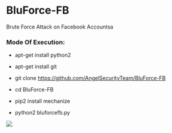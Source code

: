# BluForce-FB
Brute Force Attack on Facebook Accountsa


<h3> Mode Of Execution: </h3>

* apt-get install python2

* apt-get install git

* git clone https://github.com/AngelSecurityTeam/BluForce-FB

* cd BluForce-FB

* pip2 install mechanize

* python2 bluforcefb.py

<img src="https://github.com/AngelSecurityTeam/BluForce-FB/blob/master/foto_blueforce-fb.png">

